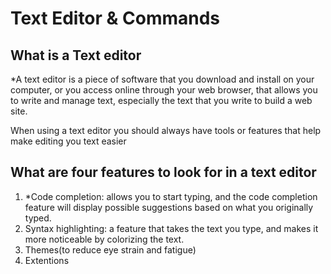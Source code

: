 # Text Editor & Commands

## What is a Text editor
*A text editor is a piece of software that you download and install on your computer, or you access online through your web browser, that allows you to write and manage text, especially the text that you write to build a web site.  

When using a text editor you should always have tools or features that help make editing you text easier  

## What are four features to look for in a text editor  
1. *Code completion: allows you to start typing, and the code completion
feature will display possible suggestions based on what you originally
typed. 
1. Syntax highlighting: a feature that takes the text you
type, and makes it more noticeable by colorizing the text.
1. Themes(to reduce eye strain and fatigue)    
1. Extentions
